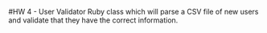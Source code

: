 #HW 4 - User Validator
Ruby class which will parse a CSV file of new users and validate that they have the correct information.
